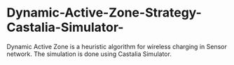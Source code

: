 # Dynamic-Active-Zone-Strategy-Castalia-Simulator-
Dynamic Active Zone is a heuristic algorithm for wireless charging in Sensor network. The simulation is done using Castalia Simulator. 
